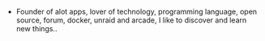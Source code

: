 - Founder of alot apps, lover of technology, programming language, open source, forum, docker, unraid and arcade, I like to discover and learn new things..
  <br>






































































































































































































































































































































































































































































































































































































































































































































